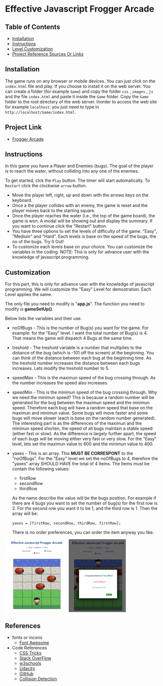 # Effective Javascript Frogger Arcade

## Table of Contents

* [Installation](#Installation)
* [Instructions](#instructions)
* [Level Customization](#customization)
* [Project Reference Sources Or Links](#references)


## Installation

The game runs on any browser or mobile devices. You can just click on the `index.html` file and play. If you choose to install it on the web server. You can
create a folder (for example `Game`) and copy the folder `css` , `images` , `js` and the file `index.html` and paste it inside the `Game` folder. Copy the `Game` folder to the root directory of the web server. Inorder to access the web site for example `localhost`: you just need to type in `http://localhost/Game/index.html`.

## Project Link

 * [Frogger Arcade](https://javascipt-project3.netlify.com/)


## Instructions

In this game you have a Player and Enemies (bugs). The goal of the player is to reach the water, without colliding into any one of the enemies.

To get started, clck the `Play` button. The timer will start automatically. To `Restart` click the clockwise `arrow` button.

* Move the player left, right, up and down with the arrows keys on the
  keyboard.
* Once a the player collides with an enemy, the game is reset and the player    moves back to the starting square.
* Once the player reaches the water (i.e., the top of the game board), the      game is won. A modal will be showing out and display the summary. If you
  want to continue click the "Restart" button.
* You have three options to set the levels of difficulty of the game.           "Easy", "Medium" and "Hard". Each levels is base on the speed of the bugs,    the no of      the bugs. Try It Out! 
* To customize each levels base on your choice. You can customize the           variables in the coding. NOTE: This is only for advance user with the         knowledge of   javascript programming.

## Customization

For this part, this is only for advance user with the knowledge of javascript programming. We will customize the "Easy" Level for demostration. Each Level applies the same.

The only file you need to modify is "**app.js**". The function you need to modify
is **gameSetUp()**.

Below lists the variables and their use.

* noOfBugs - This is the number of Bug(s) you want for the game. For example:   for the "Easy" level. I want the total number of Bug(s) is 4. That means      the  game will dispatch 4 Bugs at the same time.
* treshold - The treshold variable is a number that multiplies to the distance     of the bug (which is -101 off the screen) at the beginning. You can think of the distance     between each bug at    the beginning time. As the treshold number increases the   distance between     each bugs increases. Lets modify the treshold number     to 5.
* speedMax - This is the maximun speed of the bug crossing through. As the number increases the speed also increases.
* speedMin - This is the minimun speed of the bug crossing through. Why we need the minimun speed? This is because a random number will be generated for the bug between the maximun speed and the minimun speed. Therefore each bug will have a random speed that base on the maximun and minimun value. Some bugs will move faster and some bugs will move slower (each is base on the random number generated). The interesting part is as the differences of the maximun and the minimun speed shorten, the speed of all bugs maintain a stable speed (either fast or slow). As the difference is largely further  apart, the speed of each bugs will be moving either very fast or very slow. For the "Easy" level, lets set the maximun value to 600 and the minimun value to 400.
* yaxes - This is an array. This **MUST BE CORRESPONT** to the "noOfBugs". For the "Easy" level we set the noOfBugs to 4, therefore the "yaxes" array SHOULD HAVE the total of 4 Items. The Items must be contain the following values:
    * firstRow
    * secondRow
    * thirdRow

    As the name describe the value will be the bugs position. For example if there are 4 bugs you want to set the number of bug(s) for the first row is 2. For the second row you want it to be 1, and the third row  is 1. Then the array will be:

    `yaxes = [firstRow, secondRow, thirdRow, firstRow];`

    There is no order preferences, you can order the item anyway you like.

<img src="images/frogger.png" alt="Frogger Arcade"/>
<img src="images/frogger2.png" alt="Frogger Arcade finish"/>

## References

* fonts or incons
    * [Font Awesome](https://fontawesome.com/?from=io)
* Code References
    * [CSS Tricks](https://css-tricks.com)
    * [Stack OverFlow](https://stackoverflow.com/)
    * [w3schools](https://www.w3schools.com)
    * [Udacity](https://www.udacity.com/)
    * [GitHub](https://github.com/)
    * [Collision Detection](https://stackoverflow.com/questions/13916966/adding-collision-detection-to-images-drawn-on-canvas)
    